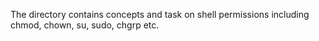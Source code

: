 The directory contains concepts and task on shell permissions including chmod, chown, su, sudo, chgrp etc.
